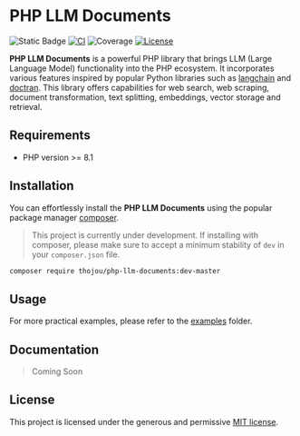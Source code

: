 # PHP LLM Documents

![Static Badge](https://img.shields.io/badge/PHP_Version-%3E%3D8.1-blue)
[![CI](https://github.com/thojou/php-llm-documents/actions/workflows/ci.yml/badge.svg)](https://github.com/thojou/php-llm-documents/actions/workflows/ci.yml)
![Coverage](https://img.shields.io/badge/coverage-100%25-green)
[![License](https://img.shields.io/github/license/thojou/php-llm-documents)](LICENSE)

**PHP LLM Documents** is a powerful PHP library that brings LLM (Large Language Model) functionality into the PHP ecosystem.
It incorporates various features inspired by popular Python libraries such as [langchain](https://python.langchain.com/docs/get_started/introduction) and [doctran](https://github.com/psychic-api/doctran).
This library offers capabilities for web search, web scraping, document transformation, text splitting, embeddings, vector storage and retrieval.

## Requirements
* PHP version >= 8.1

## Installation

You can effortlessly install the **PHP LLM Documents** using the popular package manager [composer](https://getcomposer.org/).

> This project is currently under development. If installing with composer, please make sure to accept a minimum stability of `dev` in your `composer.json` file.


```bash
composer require thojou/php-llm-documents:dev-master
```



## Usage

For more practical examples, please refer to the [examples](examples) folder.

## Documentation

> Coming Soon

## License

This project is licensed under the generous and permissive [MIT license](LICENSE).





